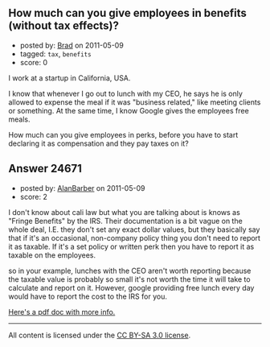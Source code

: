 ## How much can you give employees in benefits (without tax effects)?

- posted by: [Brad](https://stackexchange.com/users/-1/10282-brad) on 2011-05-09
- tagged: `tax`, `benefits`
- score: 0

I work at a startup in California, USA.

I know that whenever I go out to lunch with my CEO, he says he is only allowed to expense the meal if it was "business related," like meeting clients or something.  At the same time, I know Google gives the employees free meals.

How much can you give employees in perks, before you have to start declaring it as compensation and they pay taxes on it?


## Answer 24671

- posted by: [AlanBarber](https://stackexchange.com/users/-1/8933-alanbarber) on 2011-05-09
- score: 2

<p>I don't know about cali law but what you are talking about is knows as "Fringe Benefits" by the IRS.   Their documentation is a bit vague on the whole deal, I.E. they don't set any exact dollar values, but they basically say that if it's an occasional, non-company policy thing you don't need to report it as taxable. If it's a set policy or written perk then you have to report it as taxable on the employees.</p>

<p>so in your example, lunches with the CEO aren't worth reporting because the taxable value is probably so small it's not worth the time it will take to calculate and report on it.  However, google providing free lunch every day would have to report the cost to the IRS for you.</p>

<p><a href="http://www.irs.gov/pub/irs-tege/fringe_benefit_fslg.pdf" rel="nofollow">Here's a pdf doc with more info.</a></p>




---

All content is licensed under the [CC BY-SA 3.0 license](https://creativecommons.org/licenses/by-sa/3.0/).
